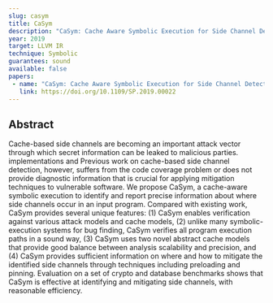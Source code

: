 ```yaml
---
slug: casym
title: CaSym
description: "CaSym: Cache Aware Symbolic Execution for Side Channel Detection and Mitigation"
year: 2019
target: LLVM IR
technique: Symbolic
guarantees: sound
available: false
papers:
 - name: "CaSym: Cache Aware Symbolic Execution for Side Channel Detection and Mitigation"
   link: https://doi.org/10.1109/SP.2019.00022
---
```


## Abstract

Cache-based side channels are becoming an important attack vector through which
secret information can be leaked to malicious parties. implementations and
Previous work on cache-based side channel detection, however, suffers from the
code coverage problem or does not provide diagnostic information that is crucial
for applying mitigation techniques to vulnerable software. We propose CaSym, a
cache-aware symbolic execution to identify and report precise information about
where side channels occur in an input program. Compared with existing work,
CaSym provides several unique features: (1) CaSym enables verification against
various attack models and cache models, (2) unlike many symbolic-execution
systems for bug finding, CaSym verifies all program execution paths in a sound
way, (3) CaSym uses two novel abstract cache models that provide good balance
between analysis scalability and precision, and (4) CaSym provides sufficient
information on where and how to mitigate the identified side channels through
techniques including preloading and pinning. Evaluation on a set of crypto and
database benchmarks shows that CaSym is effective at identifying and mitigating
side channels, with reasonable efficiency.